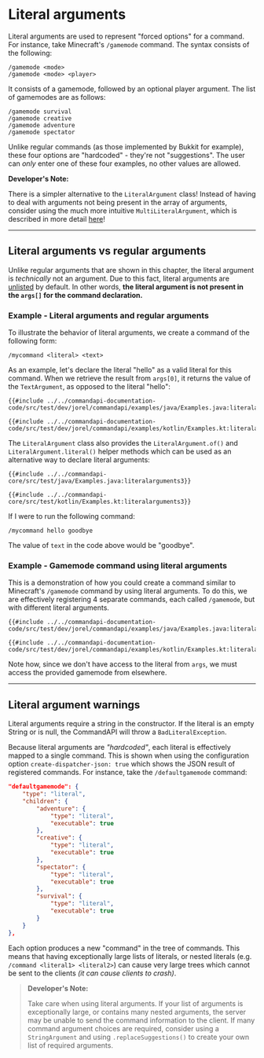 # Literal arguments

Literal arguments are used to represent "forced options" for a command. For instance, take Minecraft's `/gamemode` command. The syntax consists of the following:

```mccmd
/gamemode <mode>
/gamemode <mode> <player>
```

It consists of a gamemode, followed by an optional player argument. The list of gamemodes are as follows:

```mccmd
/gamemode survival 
/gamemode creative
/gamemode adventure
/gamemode spectator
```

Unlike regular commands (as those implemented by Bukkit for example), these four options are "hardcoded" - they're not "suggestions". The user can _only_ enter one of these four examples, no other values are allowed.

<div class="warning">

**Developer's Note:**

There is a simpler alternative to the `LiteralArgument` class! Instead of having to deal with arguments not being present in the array of arguments, consider using the much more intuitive `MultiLiteralArgument`, which is described in more detail [here](./multilitargs.md)!

</div>

-----

## Literal arguments vs regular arguments

Unlike regular arguments that are shown in this chapter, the literal argument is _technically_ not an argument. Due to this fact, literal arguments are [unlisted](./listed.md) by default. In other words, **the literal argument is not present in the `args[]` for the command declaration.**

<div class="example">

### Example - Literal arguments and regular arguments

To illustrate the behavior of literal arguments, we create a command of the following form:

```mccmd
/mycommand <literal> <text>
```

As an example, let's declare the literal "hello" as a valid literal for this command. When we retrieve the result from `args[0]`, it returns the value of the `TextArgument`, as opposed to the literal "hello":

<div class="multi-pre">

```java,Java
{{#include ../../commandapi-documentation-code/src/test/dev/jorel/commandapi/examples/java/Examples.java:literalarguments}}
```

```kotlin,Kotlin
{{#include ../../commandapi-documentation-code/src/test/dev/jorel/commandapi/examples/kotlin/Examples.kt:literalarguments}}
```

</div>

The `LiteralArgument` class also provides the `LiteralArgument.of()` and `LiteralArgument.literal()` helper methods which can be used as an alternative way to declare literal arguments:

<div class="multi-pre">

```java,Java
{{#include ../../commandapi-core/src/test/java/Examples.java:literalarguments3}}
```

```kotlin,Kotlin
{{#include ../../commandapi-core/src/test/kotlin/Examples.kt:literalarguments3}}
```

</div>

If I were to run the following command:

```mccmd
/mycommand hello goodbye
```

The value of `text` in the code above would be "goodbye".

</div>

<div class="example">

### Example - Gamemode command using literal arguments

This is a demonstration of how you could create a command similar to Minecraft's `/gamemode` command by using literal arguments. To do this, we are effectively registering 4 separate commands, each called `/gamemode`, but with different literal arguments.

<div class="multi-pre">

```java,Java
{{#include ../../commandapi-documentation-code/src/test/dev/jorel/commandapi/examples/java/Examples.java:literalarguments2}}
```

```kotlin,Kotlin
{{#include ../../commandapi-documentation-code/src/test/dev/jorel/commandapi/examples/kotlin/Examples.kt:literalarguments2}}
```

</div>

Note how, since we don't have access to the literal from `args`, we must access the provided gamemode from elsewhere.

</div>

-----

## Literal argument warnings

Literal arguments require a string in the constructor. If the literal is an empty String or is null, the CommandAPI will throw a `BadLiteralException`.

Because literal arguments are _"hardcoded"_, each literal is effectively mapped to a single command. This is shown when using the configuration option `create-dispatcher-json: true` which shows the JSON result of registered commands. For instance, take the `/defaultgamemode` command:

```json
"defaultgamemode": {
    "type": "literal",
    "children": {
        "adventure": {
            "type": "literal",
            "executable": true
        },
        "creative": {
            "type": "literal",
            "executable": true
        },
        "spectator": {
            "type": "literal",
            "executable": true
        },
        "survival": {
            "type": "literal",
            "executable": true
        }
    }
},
```

Each option produces a new "command" in the tree of commands. This means that having exceptionally large lists of literals, or nested literals (e.g. `/command <literal1> <literal2>`) can cause very large trees which cannot be sent to the clients _(it can cause clients to crash)_.

> **Developer's Note:**
>
> Take care when using literal arguments. If your list of arguments is exceptionally large, or contains many nested arguments, the server may be unable to send the command information to the client. If many command argument choices are required, consider using a `StringArgument` and using `.replaceSuggestions()` to create your own list of required arguments.
